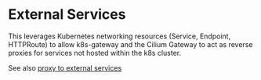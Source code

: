 # External Services

This leverages Kubernetes networking resources (Service, Endpoint, HTTPRoute)
to allow k8s-gateway and the Cilium Gateway to act as reverse proxies for services
not hosted within the k8s cluster.

See also [proxy to external services](https://kristhecodingunicorn.com/post/k8s_proxy_svc/#proxy-to-external-services-with-service-without-selectors)

